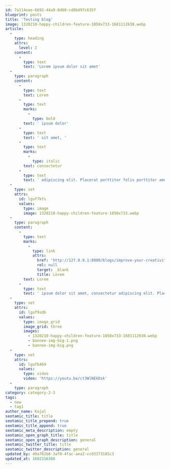```yaml
---
id: 7a114eae-6692-44a9-8d60-cd8b497c635f
blueprint: posts
title: 'Testing blog'
image: 1320210-happy-children-feature-1050x733-1681112630.webp
article:
  -
    type: heading
    attrs:
      level: 2
    content:
      -
        type: text
        text: 'Lorem ipsum dolor sit amet'
  -
    type: paragraph
    content:
      -
        type: text
        text: Lorem
      -
        type: text
        marks:
          -
            type: bold
        text: ' ipsum dolor'
      -
        type: text
        text: ' sit amet, '
      -
        type: text
        marks:
          -
            type: italic
        text: consectetur
      -
        type: text
        text: ' adipiscing elit. Placerat porttitor felis porttitor amet aliquam ut tempus. Consectetur malesuada mauris in ac amet quis. Accumsan a, odio enim eget est sed. Iaculis amet netus non scelerisque tincidunt risus. Eu fermentum viverra felis neque lorem risus imperdiet rhoncus, magna. Tortor nec facilisis pharetra pharetra. Fermentum aenean parturient adipiscing odio. Ullamcorper non dolor dictum lacus urna nam in sem facilisis. Neque, semper morbi praesent est in a quis etiam.'
  -
    type: set
    attrs:
      id: lguf7kfs
      values:
        type: image
        image: 1320210-happy-children-feature-1050x733.webp
  -
    type: paragraph
    content:
      -
        type: text
        marks:
          -
            type: link
            attrs:
              href: 'http://127.0.0.1:8000/blogs/improve-your-creativity'
              rel: null
              target: _blank
              title: Lorem
        text: Lorem
      -
        type: text
        text: ' ipsum dolor sit amet, consectetur adipiscing elit. Placerat porttitor felis porttitor amet aliquam ut tempus. Consectetur malesuada mauris in ac amet quis. '
  -
    type: set
    attrs:
      id: lguf9sdb
      values:
        type: image_grid
        image_grid: three
        images:
          - 1320210-happy-children-feature-1050x733-1681112630.webp
          - bannee-img-big-1.png
          - bannee-img-big.png
  -
    type: set
    attrs:
      id: lgufb469
      values:
        type: video
        video: 'https://youtu.be/ct3WlNEkDsk'
  -
    type: paragraph
category: category-2-3
tags:
  - new
  - tag1
author_name: Kajal
seotamic_title: title
seotamic_title_prepend: true
seotamic_title_append: true
seotamic_meta_description: empty
seotamic_open_graph_title: title
seotamic_open_graph_description: general
seotamic_twitter_title: title
seotamic_twitter_description: general
updated_by: 49a762b8-3af8-4fac-aea2-ccd3373185c3
updated_at: 1682316368
---
```

